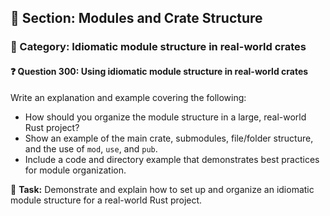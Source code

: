 ## 📘 Section: Modules and Crate Structure  
### 🔹 Category: Idiomatic module structure in real-world crates  
#### ❓ Question 300: Using idiomatic module structure in real-world crates

Write an explanation and example covering the following:

- How should you organize the module structure in a large, real-world Rust project?
- Show an example of the main crate, submodules, file/folder structure, and the use of `mod`, `use`, and `pub`.
- Include a code and directory example that demonstrates best practices for module organization.

🔧 **Task:** Demonstrate and explain how to set up and organize an idiomatic module structure for a real-world Rust project.

